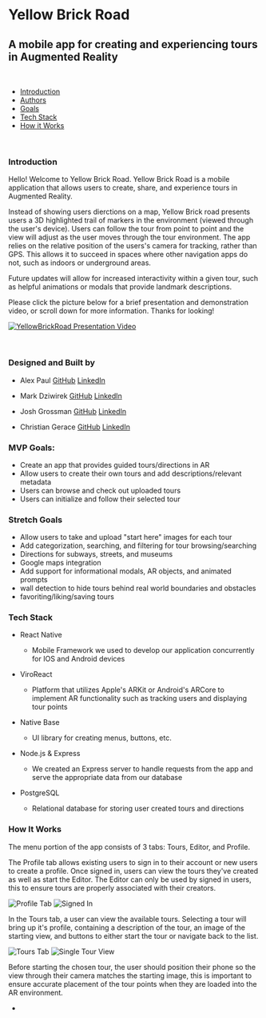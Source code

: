# Yellow Brick Road


## A mobile app for creating and experiencing tours in Augmented Reality

<br />

- [Introduction](#Introduction)
- [Authors](#Authors)
- [Goals](#MVP-Goals)
- [Tech Stack](#Tech-Stack)
- [How it Works](#How-it-Works)

<br />

### Introduction

  Hello! Welcome to Yellow Brick Road. Yellow Brick Road is a mobile application that allows users to create, share, and experience tours in Augmented Reality. 
  
  Instead of showing users dierctions on a map, Yellow Brick road presents users a 3D highlighted trail of markers in the environment (viewed through the user's device). Users can follow the tour from point to point and the view will adjust as the user moves through the tour environment. The app relies on the relative position of the users's camera for tracking, rather than GPS. This allows it to succeed in spaces where other navigation apps do not, such as indoors or underground areas. 
  
  Future updates will allow for increased interactivity within a given tour, such as helpful animations or modals that provide landmark descriptions.

  Please click the picture below for a brief presentation and demonstration video, or scroll down for more information. Thanks for looking!


  [![YellowBrickRoad Presentation Video](https://img.youtube.com/vi/qAMLpsmQKNo/0.jpg)](https://www.youtube.com/watch?v=qAMLpsmQKNo "YellowBrickRoad Presentation Video")

  <br/>

  ### Designed and Built by

  * Alex Paul
    [GitHub](github.com/apaul14)
    [LinkedIn](https://www.linkedin.com/in/alexpaul53)
    
  * Mark Dziwirek 
    [GitHub](https://github.com/MarkDz)
    [LinkedIn](https://www.linkedin.com/in/mark-dziwirek/)

  * Josh Grossman
    [GitHub](https://github.com/Josh1794)
    [LinkedIn](https://www.linkedin.com/in/joshua-grossman17/)

  * Christian Gerace
    [GitHub](https://github.com/cgerace)
    [LinkedIn](https://www.linkedin.com/in/christiangerace/)
  


### MVP Goals:


- Create an app that provides guided tours/directions in AR
- Allow users to create their own tours and add descriptions/relevant metadata
- Users can browse and check out uploaded tours
- Users can initialize and follow their selected tour

### Stretch Goals


- Allow users to take and upload "start here" images for each tour
- Add categorization, searching, and filtering for tour browsing/searching
- Directions for subways, streets, and museums
- Google maps integration
- Add support for informational modals, AR objects, and animated prompts
- wall detection to hide tours behind real world boundaries and obstacles
- favoriting/liking/saving tours


### Tech Stack


- React Native
  - Mobile Framework we used to develop our application concurrently for IOS and Android devices

- ViroReact
  - Platform that utilizes Apple's ARKit or Android's ARCore to implement AR functionality such as tracking users and displaying tour points

- Native Base
  - UI library for creating menus, buttons, etc.

- Node.js & Express
  - We created an Express server to handle requests from the app and serve the appropriate data from our database

- PostgreSQL
  - Relational database for storing user created tours and directions


### How It Works

The menu portion of the app consists of 3 tabs: Tours, Editor, and Profile.

The Profile tab allows existing users to sign in to their account or new users to create a profile. Once signed in, users can view the tours they've created as well as start the Editor. The Editor can only be used by signed in users, this to ensure tours are properly associated with their creators. 

![Profile Tab](client/js/res/Profile_Tab.png "Profile Tab")
![Signed In](client/js/res/tSigned_In_Page.png "Signed In")



In the Tours tab, a user can view the available tours. Selecting a tour will bring up it's profile, containing a description of the tour, an image of the starting view, and buttons to either start the tour or navigate back to the list.

![Tours Tab](client/js/res/Tours_Tab.png "Tours Tab")
![Single Tour View](client/js/res/Single_Tour_View.png "Single Tour View")



Before starting the chosen tour, the user should position their phone so the view through their camera matches the starting image, this is important to ensure accurate placement of the tour points when they are loaded into the AR environment. 


- 
